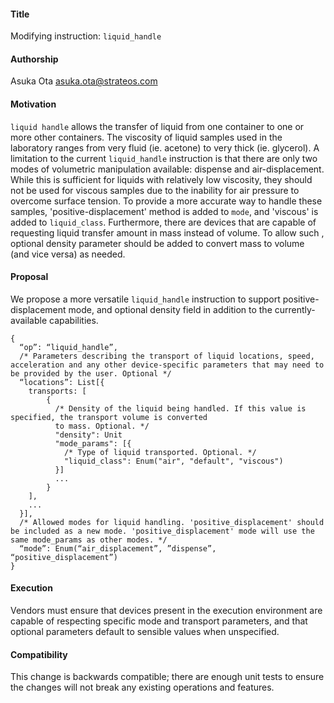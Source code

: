 #### **Title**
Modifying instruction: `liquid_handle`

#### **Authorship**
Asuka Ota <asuka.ota@strateos.com>

#### **Motivation**
`liquid handle` allows the transfer of liquid from one container to one or more other containers. The viscosity of
liquid samples used in the laboratory ranges from very fluid (ie. acetone) to very thick (ie. glycerol). A limitation
to the current `liquid_handle` instruction is that there are only two modes of volumetric manipulation available:
dispense and air-displacement. While this is sufficient for liquids with relatively low viscosity, they should not be
used for viscous samples due to the inability for air pressure to overcome surface tension. To provide a more accurate
way to handle these samples, 'positive-displacement' method is added to `mode`, and 'viscous' is added to
`liquid_class`. Furthermore, there are devices that are capable of requesting liquid transfer amount in mass instead of volume. To allow such , optional density parameter
should be added to convert mass to volume (and vice versa) as needed.

#### **Proposal**
We propose a more versatile `liquid_handle` instruction to support positive-displacement mode, and optional density
field in addition to the currently-available capabilities.

```
{
  “op”: “liquid_handle”,
  /* Parameters describing the transport of liquid locations, speed, acceleration and any other device-specific parameters that may need to be provided by the user. Optional */
  “locations”: List[{
    transports: [
        {
          /* Density of the liquid being handled. If this value is specified, the transport volume is converted
          to mass. Optional. */
          "density": Unit
          "mode_params": [{
            /* Type of liquid transported. Optional. */
            "liquid_class": Enum("air", "default", "viscous")
          }]
          ...
        }
    ],
    ...
  }],
  /* Allowed modes for liquid handling. 'positive_displacement' should be included as a new mode. 'positive_displacement' mode will use the same mode_params as other modes. */
  “mode”: Enum(“air_displacement”, ”dispense”, “positive_displacement”)
}
```

#### **Execution**
Vendors must ensure that devices present in the execution environment are capable of respecting specific mode and transport parameters, and that optional parameters default to sensible values when unspecified.

#### **Compatibility**
This change is backwards compatible; there are enough unit tests to ensure the changes will not break any existing operations and features.
